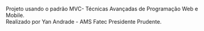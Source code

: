 Projeto usando o padrão MVC- Técnicas Avançadas de Programação Web e Mobile.<br>
Realizado por Yan Andrade - AMS Fatec Presidente Prudente.
